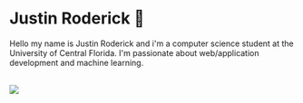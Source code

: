 # Justin Roderick 🦕

<div>
Hello my name is Justin Roderick and i'm a computer science student at the University of Central Florida. I'm passionate about web/application development and machine learning.
</div>
<br/>

<!--![](https://github-readme-stats.vercel.app/api?username=JustinRoderick&theme=shades-of-purple&hide_border=false&include_all_commits=true&count_private=false)<br/>-->
![](https://github-readme-stats.vercel.app/api/top-langs/?username=JustinRoderick&theme=shades-of-purple&hide_border=false&include_all_commits=true&count_private=false&layout=compact)
<!--
**JustinRoderick/JustinRoderick** is a ✨ _special_ ✨ repository because its `README.md` (this file) appears on your GitHub profile.

Here are some ideas to get you started:

- 🔭 I’m currently working on ...
- 🌱 I’m currently learning ...
- 👯 I’m looking to collaborate on ...
- 🤔 I’m looking for help with ...
- 💬 Ask me about ...
- 📫 How to reach me: ...
- 😄 Pronouns: ...
- ⚡ Fun fact: ...
-->
